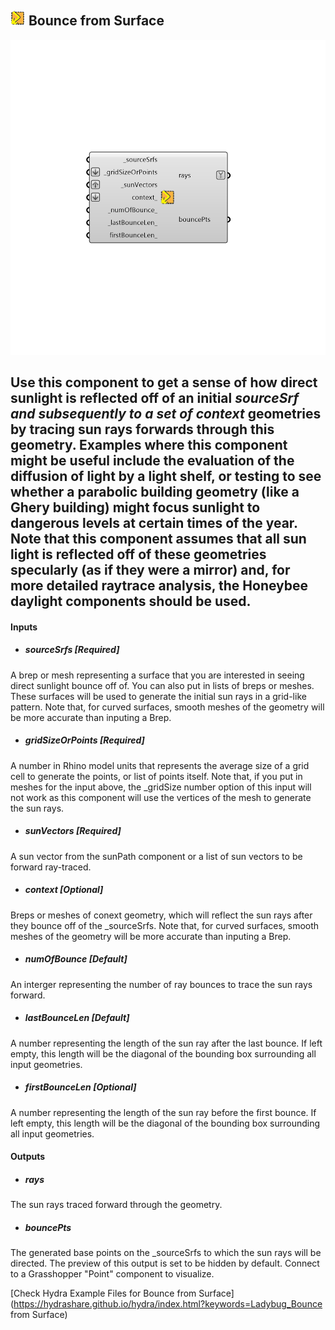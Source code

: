 ## ![](../../images/icons/Bounce_from_Surface.png) Bounce from Surface

![](../../images/components/Bounce_from_Surface.png)

Use this component to get a sense of how direct sunlight is reflected off of an initial _sourceSrf and subsequently to a set of context_ geometries by tracing sun rays forwards through this geometry.
 Examples where this component might be useful include the evaluation of the diffusion of light by a light shelf, or testing to see whether a parabolic building geometry (like a Ghery building) might focus sunlight to dangerous levels at certain times of the year.
 Note that this component assumes that all sun light is reflected off of these geometries specularly (as if they were a mirror) and, for more detailed raytrace analysis, the Honeybee daylight components should be used.
 -
 

#### Inputs
* ##### sourceSrfs [Required]
A brep or mesh representing a surface that you are interested in seeing direct sunlight bounce off of.  You can also put in lists of breps or meshes. These surfaces will be used to generate the initial sun rays in a grid-like pattern.  Note that, for curved surfaces, smooth meshes of the geometry will be more accurate than inputing a Brep.
* ##### gridSizeOrPoints [Required]
A number in Rhino model units that represents the average size of a grid cell to generate the points, or list of points itself.  Note that, if you put in meshes for the input above, the _gridSize number option of this input will not work as this component will use the vertices of the mesh to generate the sun rays.
* ##### sunVectors [Required]
A sun vector from the sunPath component or a list of sun vectors to be forward ray-traced.
* ##### context [Optional]
Breps or meshes of conext geometry, which will reflect the sun rays after they bounce off of the _sourceSrfs.  Note that, for curved surfaces, smooth meshes of the geometry will be more accurate than inputing a Brep.
* ##### numOfBounce [Default]
An interger representing the number of ray bounces to trace the sun rays forward.
* ##### lastBounceLen [Default]
A number representing the length of the sun ray after the last bounce. If left empty, this length will be the diagonal of the bounding box surrounding all input geometries.
* ##### firstBounceLen [Optional]
A number representing the length of the sun ray before the first bounce. If left empty, this length will be the diagonal of the bounding box surrounding all input geometries.

#### Outputs
* ##### rays
The sun rays traced forward through the geometry.
* ##### bouncePts
The generated base points on the _sourceSrfs to which the sun rays will be directed. The preview of this output is set to be hidden by default.  Connect to a Grasshopper "Point" component to visualize.


[Check Hydra Example Files for Bounce from Surface](https://hydrashare.github.io/hydra/index.html?keywords=Ladybug_Bounce from Surface)